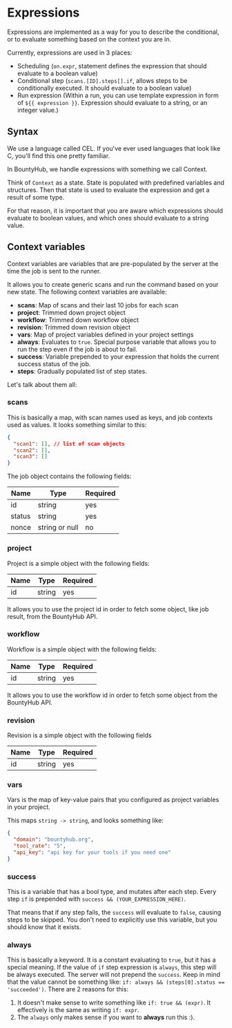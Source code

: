 ﻿# Expressions

Expressions are implemented as a way for you to describe the conditional, or to evaluate something based on the context you are in.

Currently, expressions are used in 3 places:

- Scheduling (`on.expr`, statement defines the expression that should evaluate to a boolean value)
- Conditional step (`scans.[ID].steps[].if`, allows steps to be conditionally executed. It should evaluate to a boolean value)
- Run expression (Within a run, you can use template expression in form of `${{ expression }}`. Expression should evaluate to a string, or an integer value.)

## Syntax

We use a language called CEL. If you've ever used languages that look like C, you'll find this one pretty familiar.

In BountyHub, we handle expressions with something we call Context.

Think of `Context` as a state. State is populated with predefined variables and structures. Then that state is used to evaluate the expression and get a result of some type.

For that reason, it is important that you are aware which expressions should evaluate to boolean values, and which ones should evaluate to a string value.

## Context variables

Context variables are variables that are pre-populated by the server at the time the job is sent to the runner.

It allows you to create generic scans and run the command based on your new state. The following context variables are available:

- **scans**: Map of scans and their last 10 jobs for each scan
- **project**: Trimmed down project object
- **workflow**: Trimmed down workflow object
- **revision**: Trimmed down revision object
- **vars**: Map of project variables defined in your project settings
- **always**: Evaluates to `true`. Special purpose variable that allows you to run the step even if the job is about to fail.
- **success**: Variable prepended to your expression that holds the current success status of the job.
- **steps**: Gradually populated list of step states.

Let's talk about them all:

### scans

This is basically a map, with scan names used as keys, and job contexts used as values. It looks something similar to this:

```json
{
  "scan1": [], // list of scan objects
  "scan2": [],
  "scan3": []
}
```

The job object contains the following fields:

| Name   | Type           | Required |
| ------ | -------------- | -------- |
| id     | string         | yes      |
| status | string         | yes      |
| nonce  | string or null | no       |


### project

Project is a simple object with the following fields:

| Name   | Type           | Required |
| ------ | -------------- | -------- |
| id     | string         | yes      |

It allows you to use the project id in order to fetch some object, like job result, from the BountyHub API.

### workflow

Workflow is a simple object with the following fields:

| Name   | Type           | Required |
| ------ | -------------- | -------- |
| id     | string         | yes      |

It allows you to use the workflow id in order to fetch some object from the BountyHub API.

### revision

Revision is a simple object with the following fields

| Name   | Type           | Required |
| ------ | -------------- | -------- |
| id     | string         | yes      |

### vars

Vars is the map of key-value pairs that you configured as project variables in your project.

This maps `string -> string`, and looks something like:

```json
{
  "domain": "bountyhub.org",
  "tool_rate": "5",
  "api_key": "api key for your tools if you need one"
}
```

### success

This is a variable that has a bool type, and mutates after each step. Every step `if` is prepended with `success && (YOUR_EXPRESSION_HERE)`.

That means that if any step fails, the `success` will evaluate to `false`, causing steps to be skipped. You don't need to explicitly use this variable, but you should know that it exists.

### always

This is basically a keyword. It is a constant evaluating to `true`, but it has a special meaning. If the value of `if` step expression is `always`, this step will be always executed. The server will not prepend the `success`. Keep in mind that the value cannot be something like: `if: always && (steps[0].status == 'succeeded')`. There are 2 reasons for this:

1. It doesn't make sense to write something like `if: true && (expr)`. It effectively is the same as writing `if: expr`.
2. The `always` only makes sense if you want to **always** run this :).